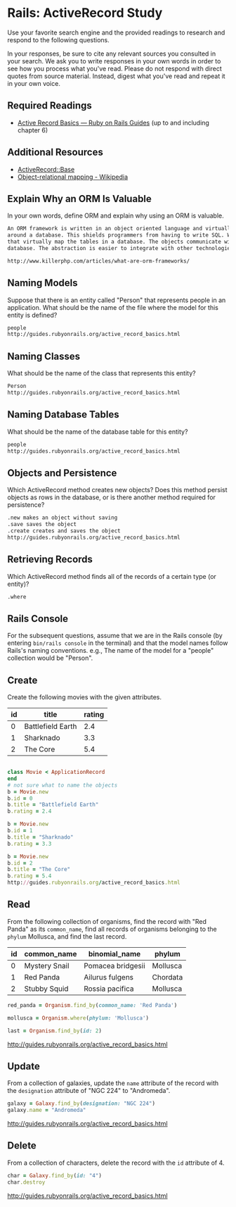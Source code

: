 # Rails: ActiveRecord Study

Use your favorite search engine and the provided readings to research and
respond to the following questions.

In your responses, be sure to cite any relevant sources you consulted in your
search. We ask you to write responses in your own words in order to see how you
process what you've read. Please do not respond with direct quotes from source
material. Instead, digest what you've read and repeat it in your own voice.

## Required Readings

-   [Active Record Basics — Ruby on Rails Guides](http://guides.rubyonrails.org/active_record_basics.html)
    (up to and including chapter 6)

## Additional Resources
-   [ActiveRecord::Base](http://api.rubyonrails.org/classes/ActiveRecord/Base.html)
-   [Object-relational mapping - Wikipedia](https://en.wikipedia.org/wiki/Object-relational_mapping)

## Explain Why an ORM Is Valuable

In your own words, define ORM and explain why using an ORM is valuable.

```md
An ORM framework is written in an object oriented language and virtually wraps
around a database. This shields programmers from having to write SQL. We make objects
that virtually map the tables in a database. The objects communicate with the
database. The abstraction is easier to integrate with other technologies.

http://www.killerphp.com/articles/what-are-orm-frameworks/
```

## Naming Models

Suppose that there is an entity called "Person" that represents people in an
application. What should be the name of the file where the model for this entity
is defined?

```md
people
http://guides.rubyonrails.org/active_record_basics.html
```

## Naming Classes

What should be the name of the class that represents this entity?

```md
Person
http://guides.rubyonrails.org/active_record_basics.html
```

## Naming Database Tables

What should be the name of the database table for this entity?

```md
people
http://guides.rubyonrails.org/active_record_basics.html
```

## Objects and Persistence

Which ActiveRecord method creates new objects? Does this method persist objects
as rows in the database, or is there another method required for persistence?

```md
.new makes an object without saving
.save saves the object
.create creates and saves the object
http://guides.rubyonrails.org/active_record_basics.html
```

## Retrieving Records

Which ActiveRecord method finds all of the records of a certain type (or
entity)?

```md
.where
```

## Rails Console

For the subsequent questions, assume that we are in the Rails console (by
entering `bin/rails console` in the terminal) and that the model names follow
Rails's naming conventions.  e.g., The name of the model for a "people"
collection would be "Person".

## Create

Create the following movies with the given attributes.

| id | title | rating |
| --- | --- | --- |
| 0 | Battlefield Earth | 2.4 |
| 1 | Sharknado | 3.3 |
| 2 | The Core | 5.4 |

```ruby

class Movie < ApplicationRecord
end
# not sure what to name the objects
b = Movie.new
b.id = 0
b.title = "Battlefield Earth"
b.rating = 2.4

b = Movie.new
b.id = 1
b.title = "Sharknado"
b.rating = 3.3

b = Movie.new
b.id = 2
b.title = "The Core"
b.rating = 5.4
http://guides.rubyonrails.org/active_record_basics.html
```

## Read

From the following collection of organisms, find the record with "Red Panda" as
its `common_name`, find all records of organisms belonging to the `phylum`
Mollusca, and find the last record.

| id | common_name | binomial_name | phylum |
| --- | --- | --- | --- |
| 0 | Mystery Snail | Pomacea bridgesii | Mollusca |
| 1 | Red Panda | Ailurus fulgens | Chordata |
| 2 | Stubby Squid | Rossia pacifica | Mollusca |

```ruby
red_panda = Organism.find_by(common_name: 'Red Panda')

mollusca = Organism.where(phylum: 'Mollusca')

last = Organism.find_by(id: 2)
```

http://guides.rubyonrails.org/active_record_basics.html

## Update

From a collection of galaxies, update the `name` attribute of the record with
the `designation` attribute of "NGC 224" to "Andromeda".

```ruby
galaxy = Galaxy.find_by(designation: "NGC 224")
galaxy.name = "Andromeda"
```
http://guides.rubyonrails.org/active_record_basics.html
## Delete

From a collection of characters, delete the record with the `id` attribute of 4.

```ruby
char = Galaxy.find_by(id: "4")
char.destroy
```

http://guides.rubyonrails.org/active_record_basics.html
